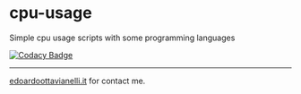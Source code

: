 # cpu-usage
Simple cpu usage scripts with some programming languages

[![Codacy Badge](https://api.codacy.com/project/badge/Grade/15d695c9efdb4491ae0a3e35e7b292d5)](https://www.codacy.com/manual/edoardottt/cpu-usage?utm_source=github.com&amp;utm_medium=referral&amp;utm_content=edoardottt/cpu-usage&amp;utm_campaign=Badge_Grade)

----------

[edoardoottavianelli.it](https://www.edoardoottavianelli.it) for contact me.
